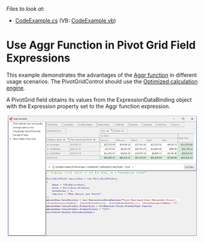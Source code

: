 <!-- default file list -->
*Files to look at*:
* [CodeExample.cs](./CS/Pivot-Aggr-Examples/CodeFiles/CodeExample.cs) (VB: [CodeExample.vb](./VB/Pivot-Aggr-Examples/CodeFiles/CodeExample.vb))
<!-- default file list end -->

# Use Aggr Function in Pivot Grid Field Expressions

This example demonstrates the advantages of the [Aggr function](https://docs.devexpress.com/CoreLibraries/401198) in different usage scenarios. The PivotGridControl should use the [Optimized calculation engine](https://docs.devexpress.com/CoreLibraries/401367).

A PivotGrid field obtains its values from the ExpressionDataBinding object with the Expression property set to the Aggr function expression.

![](/images/screenshot.png)
